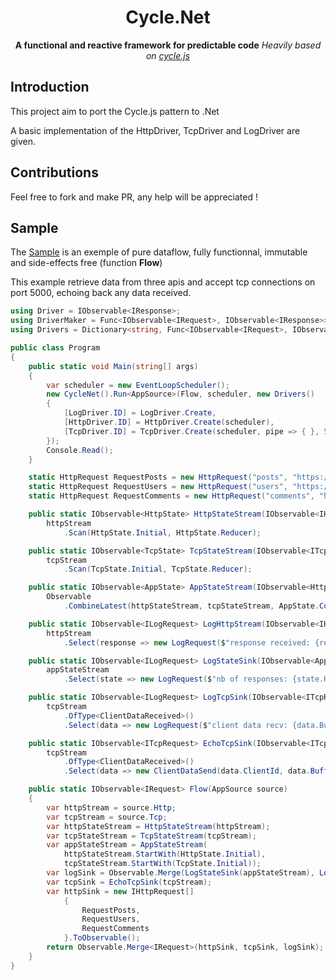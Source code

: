 <h1 align="center">Cycle.Net</h1>

<div align="center">
  <strong>A functional and reactive framework for predictable code</strong>
  <i>Heavily based on <a href="https://github.com/cyclejs/cyclejs">cycle.js</a></i>
</div>

## Introduction
This project aim to port the Cycle.js pattern to .Net

A basic implementation of the HttpDriver, TcpDriver and LogDriver are given.

## Contributions
Feel free to fork and make PR, any help will be appreciated !

## Sample
 The [Sample](https://github.com/hussein-aitlahcen/cyclenet/tree/master/Cycle.Net.Sample) is an exemple of pure dataflow, fully functionnal, immutable and side-effects free (function **Flow**)

This example retrieve data from three apis and accept tcp connections on port 5000, echoing back any data received.
```csharp
using Driver = IObservable<IResponse>;
using DriverMaker = Func<IObservable<IRequest>, IObservable<IResponse>>;
using Drivers = Dictionary<string, Func<IObservable<IRequest>, IObservable<IResponse>>>;

public class Program
{
    public static void Main(string[] args)
    {
        var scheduler = new EventLoopScheduler();
        new CycleNet().Run<AppSource>(Flow, scheduler, new Drivers()
        {
            [LogDriver.ID] = LogDriver.Create,
            [HttpDriver.ID] = HttpDriver.Create(scheduler),
            [TcpDriver.ID] = TcpDriver.Create(scheduler, pipe => { }, 5000).Result
        });
        Console.Read();
    }

    static HttpRequest RequestPosts = new HttpRequest("posts", "https://jsonplaceholder.typicode.com/posts");
    static HttpRequest RequestUsers = new HttpRequest("users", "https://jsonplaceholder.typicode.com/users");
    static HttpRequest RequestComments = new HttpRequest("comments", "https://jsonplaceholder.typicode.com/comments");

    public static IObservable<HttpState> HttpStateStream(IObservable<IHttpResponse> httpStream) =>
        httpStream
            .Scan(HttpState.Initial, HttpState.Reducer);

    public static IObservable<TcpState> TcpStateStream(IObservable<ITcpResponse> tcpStream) =>
        tcpStream
            .Scan(TcpState.Initial, TcpState.Reducer);

    public static IObservable<AppState> AppStateStream(IObservable<HttpState> httpStateStream, IObservable<TcpState> tcpStateStream) =>
        Observable
            .CombineLatest(httpStateStream, tcpStateStream, AppState.Combine);

    public static IObservable<ILogRequest> LogHttpStream(IObservable<IHttpResponse> httpStream) =>
        httpStream
            .Select(response => new LogRequest($"response received: {response}"));

    public static IObservable<ILogRequest> LogStateSink(IObservable<AppState> appStateStream) =>
        appStateStream
            .Select(state => new LogRequest($"nb of responses: {state.Http.Responses.Count}, nb of clients: {state.Tcp.Clients.Count}"));

    public static IObservable<ILogRequest> LogTcpSink(IObservable<ITcpResponse> tcpStream) =>
        tcpStream
            .OfType<ClientDataReceived>()
            .Select(data => new LogRequest($"client data recv: {data.Buffer.ToString()}"));

    public static IObservable<ITcpRequest> EchoTcpSink(IObservable<ITcpResponse> tcpStream) =>
        tcpStream
            .OfType<ClientDataReceived>()
            .Select(data => new ClientDataSend(data.ClientId, data.Buffer));

    public static IObservable<IRequest> Flow(AppSource source)
    {
        var httpStream = source.Http;
        var tcpStream = source.Tcp;
        var httpStateStream = HttpStateStream(httpStream);
        var tcpStateStream = TcpStateStream(tcpStream);
        var appStateStream = AppStateStream(
            httpStateStream.StartWith(HttpState.Initial),
            tcpStateStream.StartWith(TcpState.Initial));
        var logSink = Observable.Merge(LogStateSink(appStateStream), LogTcpSink(tcpStream), LogHttpStream(httpStream));
        var tcpSink = EchoTcpSink(tcpStream);
        var httpSink = new IHttpRequest[]
            {
                RequestPosts,
                RequestUsers,
                RequestComments
            }.ToObservable();
        return Observable.Merge<IRequest>(httpSink, tcpSink, logSink);
    }
}
```
